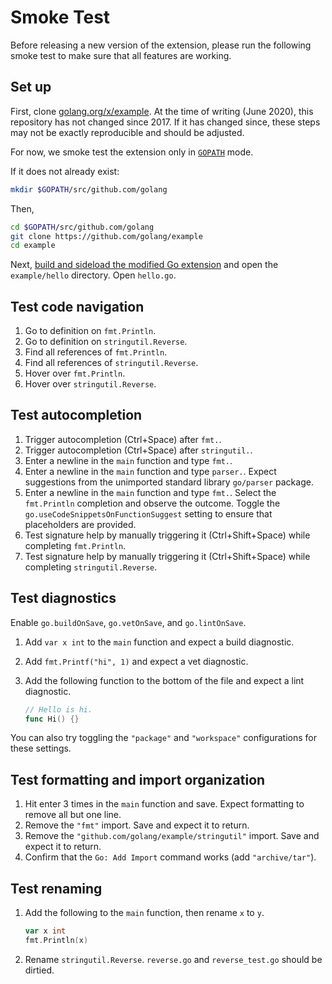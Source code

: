 # Smoke Test

Before releasing a new version of the extension, please run the following smoke test to make sure that all features are working.

## Set up

First, clone [golang.org/x/example](https://github.com/golang/example). At the time of writing (June 2020), this repository has not changed since 2017. If it has changed since, these steps may not be exactly reproducible and should be adjusted.

For now, we smoke test the extension only in [`GOPATH`](gopath.md) mode.

If it does not already exist:

```bash
mkdir $GOPATH/src/github.com/golang
```

Then,

```bash
cd $GOPATH/src/github.com/golang
git clone https://github.com/golang/example
cd example
```

Next, [build and sideload the modified Go extension](contributing.md#sideload) and open the `example/hello` directory. Open `hello.go`.

## Test code navigation

1. Go to definition on `fmt.Println`.
2. Go to definition on `stringutil.Reverse`.
3. Find all references of `fmt.Println`.
4. Find all references of `stringutil.Reverse`.
5. Hover over `fmt.Println`.
6. Hover over `stringutil.Reverse`.

## Test autocompletion

<!--TODO(rstambler): We should require the user to install another package in their GOPATH and expect unimported completions from that package.-->

1. Trigger autocompletion (Ctrl+Space) after `fmt.`.
2. Trigger autocompletion (Ctrl+Space) after `stringutil.`.
3. Enter a newline in the `main` function and type `fmt.`.
4. Enter a newline in the `main` function and type `parser.`. Expect suggestions from the unimported standard library `go/parser` package.
5. Enter a newline in the `main` function and type `fmt.`. Select the `fmt.Println` completion and observe the outcome. Toggle the `go.useCodeSnippetsOnFunctionSuggest` setting to ensure that placeholders are provided.
6. Test signature help by manually triggering it (Ctrl+Shift+Space) while completing `fmt.Println`.
7. Test signature help by manually triggering it (Ctrl+Shift+Space) while completing `stringutil.Reverse`.

## Test diagnostics

Enable `go.buildOnSave`, `go.vetOnSave`, and `go.lintOnSave`.

1. Add `var x int` to the `main` function and expect a build diagnostic.
2. Add `fmt.Printf("hi", 1)` and expect a vet diagnostic.
3. Add the following function to the bottom of the file and expect a lint diagnostic.

    ```go
    // Hello is hi.
    func Hi() {}
    ```

You can also try toggling the `"package"` and `"workspace"` configurations for these settings.

## Test formatting and import organization

1. Hit enter 3 times in the `main` function and save. Expect formatting to remove all but one line.
2. Remove the `"fmt"` import. Save and expect it to return.
3. Remove the `"github.com/golang/example/stringutil"` import. Save and expect it to return.
4. Confirm that the `Go: Add Import` command works (add `"archive/tar"`).

## Test renaming

1. Add the following to the `main` function, then rename `x` to `y`.

    ```go
    var x int
    fmt.Println(x)
    ```

2. Rename `stringutil.Reverse`. `reverse.go` and `reverse_test.go` should be dirtied.
